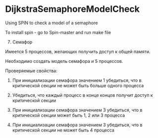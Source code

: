 # DijkstraSemaphoreModelCheck
Using SPIN to check a model of a semaphore

To install spin - go to Spin-master and run make file


7. Семафор

Имеется 5 процессов, желающих получить доступ к общей памяти.

Необходимо создать модель семафора и 5 процессов.

Проверяемые свойства:

1) При инициализации семафора значением 1 убедиться, что в критической секции не может быть больше одного процесса

2) Убедиться, что каждый процесс в конце концов получит доступ к критической секции

3) При инициализации семафора значением 3 убедиться, что в критической секции может быть 1, 2 или 3 процесса

4) При инициализации семафора значением 3 убедиться, что в критической секции не может быть 4 процесса
